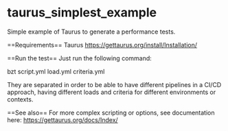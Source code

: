 # taurus_simplest_example
Simple example of Taurus to generate a performance tests. 

==Requirements==
Taurus https://gettaurus.org/install/Installation/

==Run the test==
Just run the following command:

bzt script.yml load.yml criteria.yml

They are separated in order to be able to have different pipelines in a CI/CD approach, having different loads and criteria for different environments or contexts.

==See also==
For more complex scripting or options, see documentation here: https://gettaurus.org/docs/Index/
